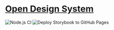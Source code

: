 # [Open Design System](https://williamnerdy.github.io/open-design-system)

![Node.js CI](https://github.com/williamnerdy/open-design-system/workflows/Node.js%20CI/badge.svg?branch=master)
![Deploy Storybook to GitHub Pages](https://github.com/williamnerdy/open-design-system/workflows/Deploy%20Storybook%20to%20GitHub%20Pages/badge.svg?branch=master&event=deployment)
